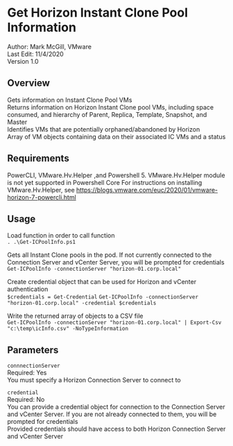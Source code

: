 # Get Horizon Instant Clone Pool Information

Author: Mark McGill, VMware  
Last Edit: 11/4/2020  
Version 1.0  

## Overview
Gets information on Instant Clone Pool VMs  
Returns information on Horizon Instant Clone pool VMs, including space consumed, and hierarchy of Parent, Replica, Template, Snapshot, and Master  
Identifies VMs that are potentially orphaned/abandoned by Horizon  
Array of VM objects containing data on their associated IC VMs and a status  

## Requirements
PowerCLI, VMware.Hv.Helper ,and Powershell 5. VMware.Hv.Helper module is not yet supported in Powershell Core
For instructions on installing VMware.Hv.Helper, see https://blogs.vmware.com/euc/2020/01/vmware-horizon-7-powercli.html

## Usage
Load function in order to call function  
`. .\Get-ICPoolInfo.ps1`

Gets all Instant Clone pools in the pod.  If not currently connected to the Connection Server and vCenter Server, you will be prompted for credentials  
`Get-ICPoolInfo -connectionServer "horizon-01.corp.local"`

Create credential object that can be used for Horizon and vCenter authentication  
`$credentials = Get-Credential`
`Get-ICPoolInfo -connectionServer "horizon-01.corp.local" -credential $credentials`

Write the returned array of objects to a CSV file  
`Get-ICPoolInfo -connectionServer "horizon-01.corp.local" | Export-Csv "c:\temp\icInfo.csv" -NoTypeInformation`

## Parameters
`connnectionServer`  
Required: Yes  
You must specify a Horizon Connection Server to connect to

`credential`  
Required: No  
You can provide a credential object for connection to the Connection Server and vCenter Server.  If you are not already connected to them, you will be prompted for credentials  
Provided credentials should have access to both Horizon Connection Server and vCenter Server